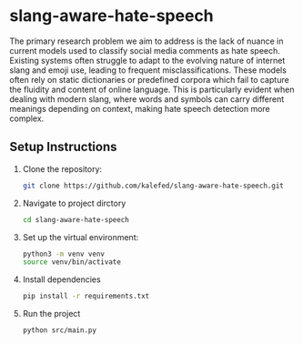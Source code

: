 # slang-aware-hate-speech

The primary research problem we aim to address is the lack of nuance in current models used to classify social media comments as hate speech. Existing systems often struggle to adapt to the evolving nature of internet slang and emoji use, leading to frequent misclassifications. These models often rely on static dictionaries or predefined corpora which fail to capture the fluidity and content of online language. This is particularly evident when dealing with modern slang, where words and symbols can carry different meanings depending on context, making hate speech detection more complex.

## Setup Instructions

1. Clone the repository:

   ```bash
   git clone https://github.com/kalefed/slang-aware-hate-speech.git

   ```

2. Navigate to project dirctory

   ```bash
   cd slang-aware-hate-speech

   ```

3. Set up the virtual environment:
   ```bash
   python3 -m venv venv
   source venv/bin/activate
   ```

4. Install dependencies
    ```bash
    pip install -r requirements.txt

5. Run the project
    ```bash
    python src/main.py